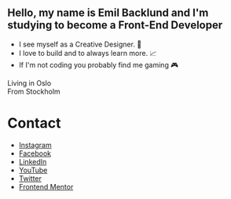 ## Hello, my name is Emil Backlund and I'm studying to become a Front-End Developer

- I see myself as a Creative Designer. :art:
- I love to build and to always learn more. :chart_with_upwards_trend:
- If I'm not coding you probably find me gaming :video_game:

Living in Oslo <br>
From Stockholm

# Contact

- [Instagram](https://www.instagram.com/baackiii/?hl=en)
- [Facebook](https://www.facebook.com/emil.backi/)
- [LinkedIn](https://www.linkedin.com/in/emil-backlund-55b10021a/)
- [YouTube](https://www.youtube.com/channel/UCfSWmwFmYyeOTbOGNHjGRkQ)
- [Twitter](https://twitter.com/backiz)
- [Frontend Mentor](https://www.frontendmentor.io/profile/EmilBacklund)
